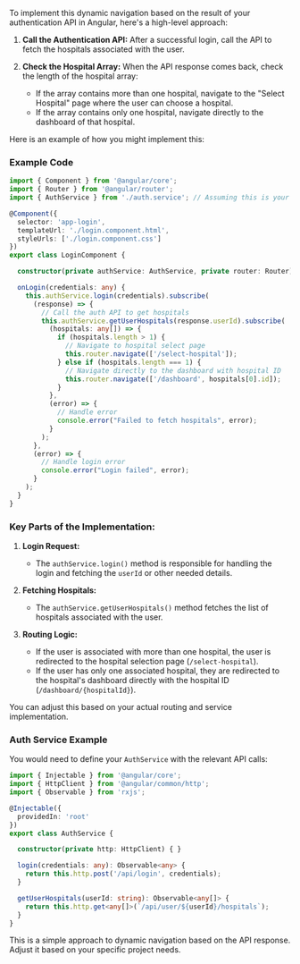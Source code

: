To implement this dynamic navigation based on the result of your authentication API in Angular, here's a high-level approach:

1. **Call the Authentication API:**
   After a successful login, call the API to fetch the hospitals associated with the user.

2. **Check the Hospital Array:**
   When the API response comes back, check the length of the hospital array:
   - If the array contains more than one hospital, navigate to the "Select Hospital" page where the user can choose a hospital.
   - If the array contains only one hospital, navigate directly to the dashboard of that hospital.

Here is an example of how you might implement this:

### Example Code
```typescript
import { Component } from '@angular/core';
import { Router } from '@angular/router';
import { AuthService } from './auth.service'; // Assuming this is your service

@Component({
  selector: 'app-login',
  templateUrl: './login.component.html',
  styleUrls: ['./login.component.css']
})
export class LoginComponent {

  constructor(private authService: AuthService, private router: Router) {}

  onLogin(credentials: any) {
    this.authService.login(credentials).subscribe(
      (response) => {
        // Call the auth API to get hospitals
        this.authService.getUserHospitals(response.userId).subscribe(
          (hospitals: any[]) => {
            if (hospitals.length > 1) {
              // Navigate to hospital select page
              this.router.navigate(['/select-hospital']);
            } else if (hospitals.length === 1) {
              // Navigate directly to the dashboard with hospital ID
              this.router.navigate(['/dashboard', hospitals[0].id]);
            }
          },
          (error) => {
            // Handle error
            console.error("Failed to fetch hospitals", error);
          }
        );
      },
      (error) => {
        // Handle login error
        console.error("Login failed", error);
      }
    );
  }
}
```

### Key Parts of the Implementation:
1. **Login Request:**
   - The `authService.login()` method is responsible for handling the login and fetching the `userId` or other needed details.

2. **Fetching Hospitals:**
   - The `authService.getUserHospitals()` method fetches the list of hospitals associated with the user.

3. **Routing Logic:**
   - If the user is associated with more than one hospital, the user is redirected to the hospital selection page (`/select-hospital`).
   - If the user has only one associated hospital, they are redirected to the hospital's dashboard directly with the hospital ID (`/dashboard/{hospitalId}`).

You can adjust this based on your actual routing and service implementation.

### Auth Service Example
You would need to define your `AuthService` with the relevant API calls:

```typescript
import { Injectable } from '@angular/core';
import { HttpClient } from '@angular/common/http';
import { Observable } from 'rxjs';

@Injectable({
  providedIn: 'root'
})
export class AuthService {

  constructor(private http: HttpClient) { }

  login(credentials: any): Observable<any> {
    return this.http.post('/api/login', credentials);
  }

  getUserHospitals(userId: string): Observable<any[]> {
    return this.http.get<any[]>(`/api/user/${userId}/hospitals`);
  }
}
```

This is a simple approach to dynamic navigation based on the API response. Adjust it based on your specific project needs.